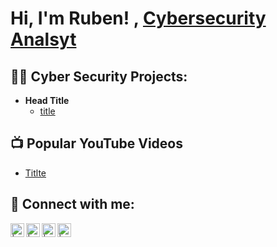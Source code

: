 <h1>Hi, I'm Ruben! , <a href="https://www.linkedin.com/in/ruben-navarrete-b56b2554/">Cybersecurity Analsyt</a>

<h2>👨‍💻 Cyber Security Projects:</h2>

- <b>Head Title</b>
  - [title](https://github.com/url)

    
<h2>📺 Popular YouTube Videos</h2>

- [Titlte](https://www.youtube.com/Url)

<h2> 🤳 Connect with me:</h2>

[<img align="left" alt=" | YouTube" width="22px" src="https://cdn.jsdelivr.net/npm/simple-icons@v3/icons/youtube.svg" />][youtube]
[<img align="left" alt=" | Twitter" width="22px" src="https://cdn.jsdelivr.net/npm/simple-icons@v3/icons/twitter.svg" />][twitter]
[<img align="left" alt=" | LinkedIn" width="22px" src="https://cdn.jsdelivr.net/npm/simple-icons@v3/icons/linkedin.svg" />][linkedin]
[<img align="left" alt=" | Instagram" width="22px" src="https://cdn.jsdelivr.net/npm/simple-icons@v3/icons/instagram.svg" />][instagram]

[twitter]: https://twitter.com/
[youtube]: https://www.youtube.com/c/
[instagram]: https://www.instagram.com/
[linkedin]: https://linkedin.com/in/ruben-navarrete-b56b2554/
